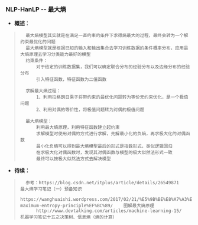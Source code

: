 ### NLP-HanLP -- 最大熵
- **概述**：
>       最大熵模型其实就是在满足一直约束的条件下求得熵最大的过程，最终会转为一个解约束最优化的问题
>       最大熵模型就是根据已知的输入和输出集合去学习训练数据的条件概率分布，应用最大熵原理去学习分类能力最好的模型
>       约束条件：
>           对于给定的训练数据集，我们可以确定联合分布的经验分布以及边缘分布的经验分布
>           引入特征函数，特征函数为二值函数
>
>       求解最大熵过程：
>           1、利用拉格朗日乘子将带约束的最优化问题转为等价无约束优化，是一个极值问题
>           2、利用对偶的等价性，将极值问题转为对偶的极值问题
>
>       最大熵模型：
>           利用最大熵原理，利用特征函数建立起约束
>           求解模型时使用对偶的方式进行求解，先解最小化的负熵，再求极大化的对偶函数
>           最小化负熵可以得到最大熵模型最后的形式是指数形式，类似逻辑回归
>           在求极大化对偶函数时，发现其对偶函数与模型的极大似然法形式一致
>           最终可以按极大似然法方式去解决模型
>
>
>
>
>
>
>
>
>
>
>
>
>
>
>
>
>
>
>
>
>
>
>
>
>
>
>

- **待续：**
>       参考：https://blog.csdn.net/itplus/article/details/26549871    最大熵学习笔记（一）预备知识
>           https://wanghuaishi.wordpress.com/2017/02/21/%E5%9B%BE%E8%A7%A3%E6%9C%80%E5%A4%A7%E7%86%B5%E5%8E%9F%E7%90%86%EF%BC%88the-maximum-entropy-principle%EF%BC%89/    图解最大熵原理
>           http://www.devtalking.com/articles/machine-learning-15/    机器学习笔记十五之决策树、信息熵（熵的计算）
>
>
>
>
>
>
>
>
>
>
>
>
>
>
>
>
>
>
>
>
>
>
>
>
